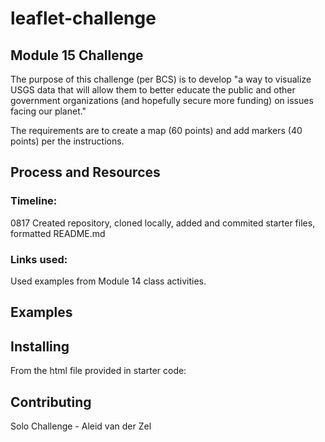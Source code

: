 # leaflet-challenge
## Module 15 Challenge  

The purpose of this challenge (per BCS) is to develop "a way to visualize USGS data that will allow them to better educate the public and other government organizations (and hopefully secure more funding) on issues facing our planet."

The requirements are to create a map (60 points) and add markers (40 points) per the instructions.  

## Process and Resources
### Timeline:  
0817  Created repository, cloned locally, added and commited starter files, formatted README.md

### Links used:
Used examples from Module 14 class activities.

## Examples


## Installing
From the html file provided in starter code:

## Contributing
Solo Challenge - Aleid van der Zel
